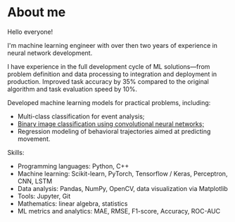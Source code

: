 # About me

Hello everyone! 

I'm machine learning engineer with over then two years of experience in neural network development. 

I have experience in the full development cycle of ML solutions—from problem definition and data processing to integration and deployment in production. Improved task accuracy by 35% compared to the original algorithm and task evaluation speed by 10%.

Developed machine learning models for practical problems, including:
* Multi-class classification for event analysis;
* [Binary image classification using convolutional neural networks;](https://github.com/Elena-Apo/diploma) 
* Regression modeling of behavioral trajectories aimed at predicting movement.

Skills:
- Programming languages: Python, C++
- Machine learning: Scikit-learn, PyTorch, Tensorflow / Keras, Perceptron, CNN, LSTM
- Data analysis: Pandas, NumPy, OpenCV, data visualization via Matplotlib
- Tools: Jupyter, Git
- Mathematics: linear algebra, statistics
- ML metrics and analytics: MAE, RMSE, F1-score, Accuracy, ROC-AUC
